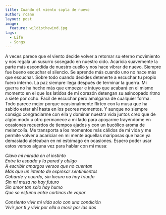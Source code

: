 ```yaml
---
title: Cuando el viento sopla de nuevo
author: rcano
layout: post
image:
  feature: wildisthewind.jpg
tags:
  - Life
  - Songs
---
```


A veces parece que el viento decide volver a retomar su eterno movimiento y nos
regala un susurro sosegado en nuestro oido. Acaricia suavemente la parte más
escondida de nuestro cuello y nos hace vibrar de nuevo. Siempre fue bueno
escuchar el silencio. Se aprende más cuando uno no hace más que escuchar. Sobre
todo cuando decides detenerte a escuchar tu propio fuero interno. La paz siempre
llega después de terminar la guerra. Mi guerra no ha hecho más que empezar e
intuyo que acabará en el mismo momento en el que los latidos de mi corazón
detengan su asincopado ritmo a siete por ocho. Facil de escuchar pero amalgama
de cualquier forma. Todo parece mejor porque ocasionalmente flirteo con la musa
que ha sabido estar ahí hasta en los peores momentos. Y aunque no siempre
consigo congraciarme con ella y dominar nuestra vida juntos creo que de algún
modo u otro permanece a mi lado para apoyarme trayéndome en ocasiones recuerdos
de tiempos ajados y con un bucólico aroma de melancolía. Me transporta a los
momentos más cálidos de mi vida y me permite volver a acariciar en mi mente
aquellas mariposas que hace ya demasiado aleteaban en mi estómago en ocasiones.
Espero poder usar estos versos alguna vez para hablar con mi musa:

*Clavo mi mirada en el instinto*  
*Entre la espada y la pared y obligo*  
*A escribir amargos versos que no cuentan*  
*Más que un intento de expresar sentimientos*  
*Cobarde y cuerdo, sin locura no hay triunfo*  
*Sin mi musa no hay futuro*  
*Sin amor tan solo hay humo*  
*Que se esfuma entre cortinas de vapor*  
  
*Consiento vivir mi vida solo con una condición*  
*Vivir por ti y vivir por ella o morir por las dos*
